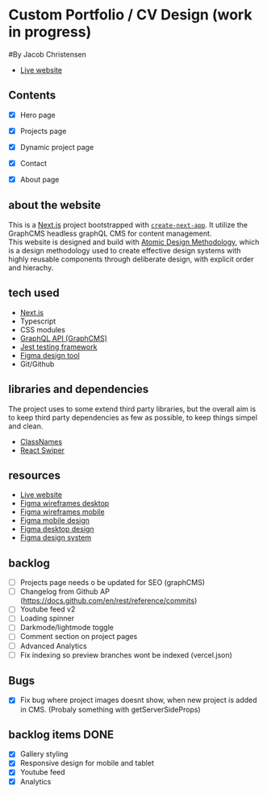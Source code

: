 # Custom Portfolio / CV Design (work in progress)
#By Jacob Christensen

- [Live website](https://portfolio-v2-alubuart.vercel.app/projects)

## Contents
- [x] Hero page
- [x] Projects page
- [x] Dynamic project page
- [x] Contact
- [X] About page


## about the website
This is a [Next.js](https://nextjs.org/) project bootstrapped with [`create-next-app`](https://github.com/vercel/next.js/tree/canary/packages/create-next-app).
It utilize the GraphCMS headless graphQL CMS for content management.  
This website is designed and build with [Atomic Design Methodology](https://atomicdesign.bradfrost.com), which is a design methodology used to create effective design systems with highly reusable components through deliberate design, with explicit order and hierachy.


## tech used
- [Next.js](https://nextjs.org/)
- Typescript
- CSS modules
- [GraphQL API (GraphCMS)](https://graphcms.com/)
- [Jest testing framework](https://jestjs.io/)
- [Figma design tool](https://www.figma.com/)
- Git/Github

## libraries and dependencies
The project uses to some extend third party libraries, but the overall aim is to keep third party dependencies as few as possible, to keep things simpel and clean.

- [ClassNames](https://www.npmjs.com/package/classnames)
- [React Swiper](https://swiperjs.com/react)


## resources

- [Live website](https://portfolio-v2-alubuart.vercel.app/projects)
- [Figma wireframes desktop](https://www.figma.com/file/vuRpDJv3f1WBoKQrDpaivB/Portfolio-v2?node-id=0%3A1)
- [Figma wireframes mobile](https://www.figma.com/file/vuRpDJv3f1WBoKQrDpaivB/Portfolio-v2?node-id=5%3A38)
- [Figma mobile design](https://www.figma.com/file/vuRpDJv3f1WBoKQrDpaivB/Portfolio-v2?node-id=5%3A279)
- [Figma desktop design](https://www.figma.com/file/vuRpDJv3f1WBoKQrDpaivB/Portfolio-v2?node-id=5%3A278)
- [Figma design system](https://www.figma.com/file/vuRpDJv3f1WBoKQrDpaivB/Portfolio-v2?node-id=4%3A24)


## backlog
- [ ] Projects page needs o be updated for SEO (graphCMS)
- [ ] Changelog from Github AP (https://docs.github.com/en/rest/reference/commits)
- [ ] Youtube feed v2
- [ ] Loading spinner 
- [ ] Darkmode/lightmode toggle
- [ ] Comment section on project pages
- [ ] Advanced Analytics
- [ ] Fix indexing so preview branches wont be indexed (vercel.json)

## Bugs
- [X] Fix bug where project images doesnt show, when new project is added in CMS. (Probaly something with getServerSideProps)



## backlog items DONE
- [X] Gallery styling
- [x] Responsive design for mobile and tablet
- [X] Youtube feed
- [X] Analytics